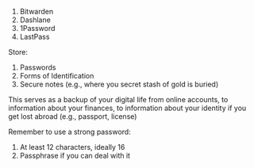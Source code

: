 1. Bitwarden
2. Dashlane
3. 1Password
4. LastPass

Store:
1. Passwords
2. Forms of Identification
3. Secure notes (e.g., where you secret stash of gold is buried)

This serves as a backup of your digital life from online accounts, to information about your finances, to information about your identity if you get lost abroad (e.g., passport, license)

Remember to use a strong password:
1. At least 12 characters, ideally 16
2. Passphrase if you can deal with it